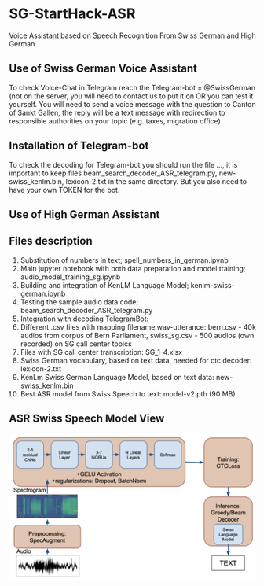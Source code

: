 # SG-StartHack-ASR
Voice Assistant based on Speech Recognition From Swiss German and High German

## Use of Swiss German Voice Assistant

To check Voice-Chat in Telegram reach the Telegram-bot = @SwissGerman (not on the server, you will need to contact us to put it on OR you can test it yourself.
You will need to send a voice message with the question to Canton of Sankt Gallen, the reply will be a text message with redirection to responsible authorities on your topic (e.g. taxes, migration office).

## Installation of Telegram-bot

To check the decoding for Telegram-bot you should run the file ..., it is important to keep files beam_search_decoder_ASR_telegram.py, new-swiss_kenlm.bin, lexicon-2.txt in the same directory. But you also need to have your own TOKEN for the bot.

## Use of High German Assistant

## Files description
1. Substitution of numbers in text; spell_numbers_in_german.ipynb
2. Main jupyter notebook with both data preparation and model training; audio_model_training_sg.ipynb
3. Building and integration of KenLM Language Model; kenlm-swiss-german.ipynb
4. Testing the sample audio data code; beam_search_decoder_ASR_telegram.py
5. Integration with decoding TelegramBot: 
6. Different .csv files with mapping filename.wav-utterance: bern.csv - 40k audios from corpus of Bern Parliament, swiss_sg.csv - 500 audios (own recorded) on SG call center topics
7. Files with SG call center transcription: SG_1-4.xlsx
8. Swiss German vocabulary, based on text data, needed for ctc decoder: lexicon-2.txt
9. KenLm Swiss German Language Model, based on text data: new-swiss_kenlm.bin
10. Best ASR model from Swiss Speech to text: model-v2.pth (90 MB)

## ASR Swiss Speech Model View
![My new deepspeech](new_deepspeech.png)
